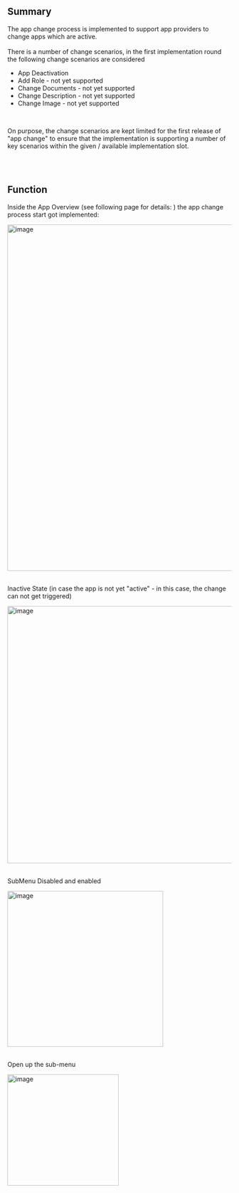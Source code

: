 ## Summary


The app change process is implemented to support app providers to change apps which are active.
<br>
<br>
There is a number of change scenarios, in the first implementation round the following change scenarios are considered
<br>

* App Deactivation
* Add Role - not yet supported
* Change Documents - not yet supported
* Change Description - not yet supported
* Change Image - not yet supported

<br>

On purpose, the change scenarios are kept limited for the first release of "app change" to ensure that the implementation is supporting a number of key scenarios within the given / available implementation slot.

<br>
<br>

## Function

Inside the App Overview (see following page for details: ) the app change process start got implemented:

<img width="778" alt="image" src="https://user-images.githubusercontent.com/94133633/211100038-eac54dd4-7e30-4e07-9a50-77a0baae88c5.png">

<br>
<br>

Inactive State (in case the app is not yet "active" - in this case, the change can not get triggered)

<img width="578" alt="image" src="https://user-images.githubusercontent.com/94133633/211100097-bf600e0c-0e74-4292-8d59-c99859566334.png">

<br>
<br>

SubMenu Disabled and enabled

<img width="350" alt="image" src="https://user-images.githubusercontent.com/94133633/211113103-4d90c518-27d9-451f-b39b-bb7f19e16df2.png">

<br>
<br>

Open up the sub-menu

<img width="250" alt="image" src="https://user-images.githubusercontent.com/94133633/211113179-8276b018-b368-4cea-a8e2-af0ff3cb45c1.png">

<br>
<br>


